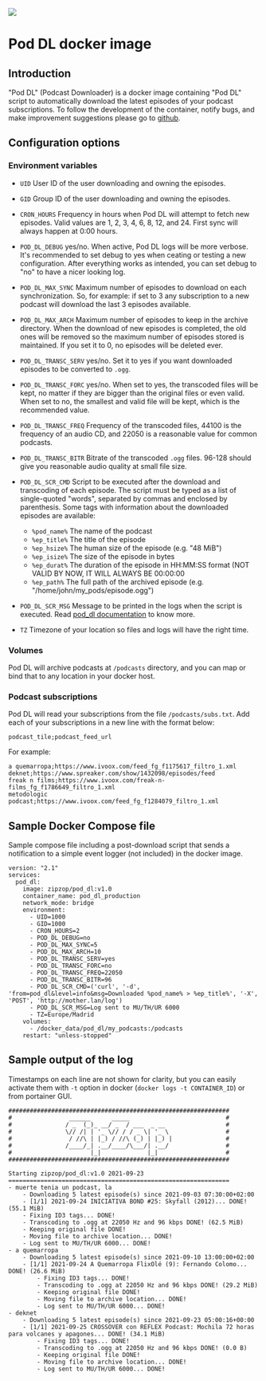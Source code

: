 ![](https://github.com/HeuristicPerson/pod_dl/tree/v1.x.dev/images/logo-retrocomputing.png)

# Pod DL docker image #

## Introduction ##

"Pod DL" (Podcast Downloader) is a docker image containing "Pod DL" script to automatically download the latest episodes
of your podcast subscriptions. To follow the development of the container, notify bugs, and make improvement suggestions
please go to [github](https://github.com/HeuristicPerson/pod_dl/).


## Configuration options ## 

### Environment variables ###

  * `UID` User ID of the user downloading and owning the episodes.
  * `GID` Group ID of the user downloading and owning the episodes.
  * `CRON_HOURS` Frequency in hours when Pod DL will attempt to fetch new episodes. Valid values are 1, 2, 3, 4, 6, 8, 12, and 24. First sync will always happen at 0:00 hours. 
  * `POD_DL_DEBUG` yes/no. When active, Pod DL logs will be more verbose. It's recommended to set debug to yes when ceating or testing a new configuration. After everything works as intended, you can set debug to
    "no" to have a nicer looking log.
  * `POD_DL_MAX_SYNC` Maximum number of episodes to download on each synchronization. So, for example: if set to 3 any
    subscription to a new podcast will download the last 3 episodes available.
  * `POD_DL_MAX_ARCH` Maximum number of episodes to keep in the archive directory. When the download of new episodes is
    completed, the old ones will be removed so the maximum number of episodes stored is maintained. If you set it to 0,
    no episodes will be deleted ever.
  * `POD_DL_TRANSC_SERV` yes/no. Set it to yes if you want downloaded episodes to be converted to `.ogg`.
  * `POD_DL_TRANSC_FORC` yes/no. When set to yes, the transcoded files will be kept, no matter if they are bigger than
    the original files or even valid. When set to no, the smallest and valid file will be kept, which is the recommended
    value.
  * `POD_DL_TRANSC_FREQ` Frequency of the transcoded files, 44100 is the frequency of an audio CD, and 22050 is a
    reasonable value for common podcasts.
  * `POD_DL_TRANSC_BITR` Bitrate of the transcoded `.ogg` files. 96-128 should give you reasonable audio quality at
    small file size.
  * `POD_DL_SCR_CMD` Script to be executed after the download and transcoding of each episode. The script must be typed
    as a list of single-quoted "words", separated by commas and enclosed by parenthesis. Some tags with information
    about the downloaded episodes are available:
     
    * `%pod_name%` The name of the podcast
    * `%ep_title%` The title of the episode
    * `%ep_hsize%` The human size of the episode (e.g. "48 MiB")
    * `%ep_isize%` The size of the episode in bytes
    * `%ep_durat%` The duration of the episode in HH:MM:SS format (NOT VALID BY NOW, IT WILL ALWAYS BE 00:00:00
    * `%ep_path%` The full path of the archived episode (e.g. "/home/john/my_pods/episode.ogg")

  * `POD_DL_SCR_MSG` Message to be printed in the logs when the script is executed. Read
    [pod_dl documentation](pod_dl/README.md) to know more.
  * `TZ` Timezone of your location so files and logs will have the right time.


### Volumes ###

Pod DL will archive podcasts at `/podcasts` directory, and you can map or bind that to any location in your docker host.


### Podcast subscriptions ###

Pod DL will read your subscriptions from the file `/podcasts/subs.txt`. Add each of your subscriptions in a new line
with the format below:

    podcast_tile;podcast_feed_url

For example:

    a quemarropa;https://www.ivoox.com/feed_fg_f1175617_filtro_1.xml
    deknet;https://www.spreaker.com/show/1432098/episodes/feed
    freak n films;https://www.ivoox.com/freak-n-films_fg_f1786649_filtro_1.xml
    metodologic podcast;https://www.ivoox.com/feed_fg_f1284079_filtro_1.xml


## Sample Docker Compose file ##

Sample compose file including a post-download script that sends a notification to a simple event logger (not included)
in the docker image.

    version: "2.1"
    services:
      pod_dl:
        image: zipzop/pod_dl:v1.0
        container_name: pod_dl_production
        network_mode: bridge
        environment:
          - UID=1000
          - GID=1000
          - CRON_HOURS=2
          - POD_DL_DEBUG=no
          - POD_DL_MAX_SYNC=5
          - POD_DL_MAX_ARCH=10
          - POD_DL_TRANSC_SERV=yes
          - POD_DL_TRANSC_FORC=no
          - POD_DL_TRANSC_FREQ=22050
          - POD_DL_TRANSC_BITR=96
          - POD_DL_SCR_CMD=('curl', '-d', 'from=pod_dl&level=info&msg=Downloaded %pod_name% > %ep_title%', '-X', 'POST', 'http://mother.lan/log')
          - POD_DL_SCR_MSG=Log sent to MU/TH/UR 6000
          - TZ=Europe/Madrid
        volumes:
          - /docker_data/pod_dl/my_podcasts:/podcasts
        restart: "unless-stopped"

## Sample output of the log ##

Timestamps on each line are not shown for clarity, but you can easily activate them with `-t` option
in docker (`docker logs -t CONTAINER_ID`) or from portainer GUI.

    ##############################################################
    #                ______      _____                           #
    #               / _  (_)_ __/ _  / ___  _ __                 #
    #               \// /| | '_ \// / / _ \| '_ \                #
    #                / //\ | |_) / //\ (_) | |_) |               #
    #               /____/_| .__/____/\___/| .__/                #
    #                      |_|             |_|                   #
    ##############################################################
    
    Starting zipzop/pod_dl:v1.0 2021-09-23
    ==============================================================
    - muerte tenia un podcast, la
        - Downloading 5 latest episode(s) since 2021-09-03 07:30:00+02:00
        - [1/1] 2021-09-24 INICIATIVA BOND #25: Skyfall (2012)... DONE! (55.1 MiB)
        - Fixing ID3 tags... DONE!
        - Transcoding to .ogg at 22050 Hz and 96 kbps DONE! (62.5 MiB)
        - Keeping original file DONE!
        - Moving file to archive location... DONE!
        - Log sent to MU/TH/UR 6000... DONE!
    - a quemarropa
        - Downloading 5 latest episode(s) since 2021-09-10 13:00:00+02:00
        - [1/1] 2021-09-24 A Quemarropa FlixOlé (9): Fernando Colomo... DONE! (26.6 MiB)
            - Fixing ID3 tags... DONE!
            - Transcoding to .ogg at 22050 Hz and 96 kbps DONE! (29.2 MiB)
            - Keeping original file DONE!
            - Moving file to archive location... DONE!
            - Log sent to MU/TH/UR 6000... DONE!
    - deknet
        - Downloading 5 latest episode(s) since 2021-09-23 05:00:16+00:00
        - [1/1] 2021-09-25 CROSSOVER con REFLEX Podcast: Mochila 72 horas para volcanes y apagones... DONE! (34.1 MiB)
            - Fixing ID3 tags... DONE!
            - Transcoding to .ogg at 22050 Hz and 96 kbps DONE! (0.0 B)
            - Keeping original file DONE!
            - Moving file to archive location... DONE!
            - Log sent to MU/TH/UR 6000... DONE!